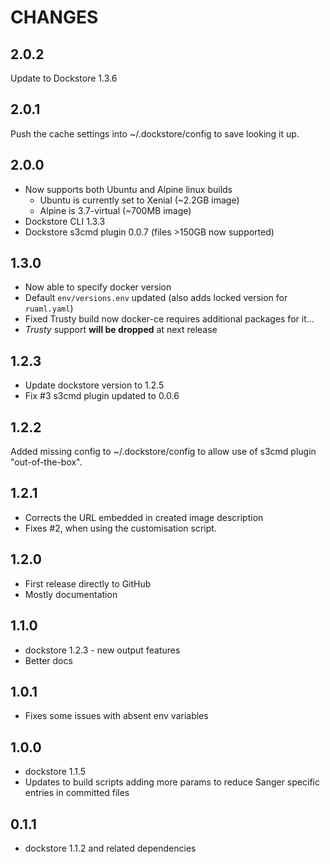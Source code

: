 # CHANGES

## 2.0.2

Update to Dockstore 1.3.6

## 2.0.1

Push the cache settings into ~/.dockstore/config to save looking it up.

## 2.0.0

* Now supports both Ubuntu and Alpine linux builds
  * Ubuntu is currently set to Xenial (~2.2GB image)
  * Alpine is 3.7-virtual (~700MB image)
* Dockstore CLI 1.3.3
* Dockstore s3cmd plugin 0.0.7 (files >150GB now supported)

## 1.3.0

* Now able to specify docker version
* Default `env/versions.env` updated (also adds locked version for `ruaml.yaml`)
* Fixed Trusty build now docker-ce requires additional packages for it...
* _Trusty_ support __will be dropped__ at next release

## 1.2.3

* Update dockstore version to 1.2.5
* Fix #3 s3cmd plugin updated to 0.0.6

## 1.2.2

Added missing config to ~/.dockstore/config to allow use of s3cmd plugin "out-of-the-box".

## 1.2.1

* Corrects the URL embedded in created image description
* Fixes #2, when using the customisation script.

## 1.2.0

* First release directly to GitHub
* Mostly documentation

## 1.1.0

* dockstore 1.2.3 - new output features
* Better docs

## 1.0.1

* Fixes some issues with absent env variables

## 1.0.0

* dockstore 1.1.5
* Updates to build scripts adding more params to reduce Sanger specific entries in committed files

## 0.1.1

* dockstore 1.1.2 and related dependencies
